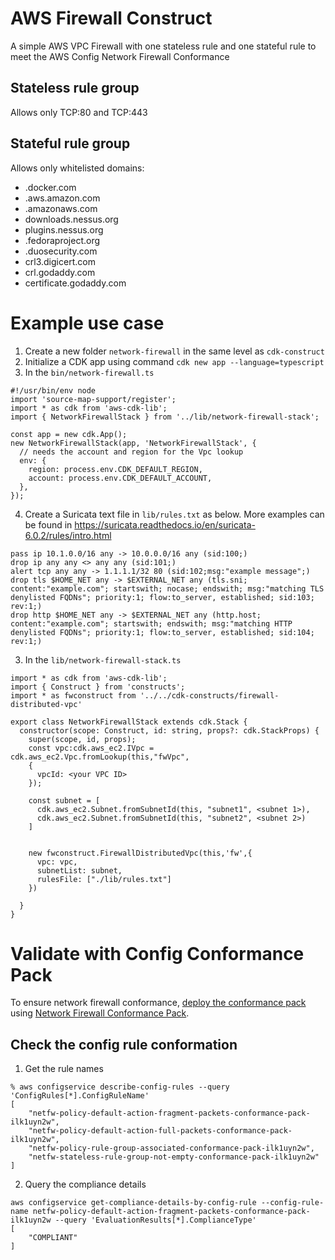 # AWS Firewall Construct

A simple AWS VPC Firewall with one stateless rule and one stateful rule to meet the AWS Config Network Firewall Conformance

## Stateless rule group

Allows only TCP:80 and TCP:443

## Stateful rule group

Allows only whitelisted domains:

* .docker.com
* .aws.amazon.com
* .amazonaws.com
* downloads.nessus.org
* plugins.nessus.org
* .fedoraproject.org
* .duosecurity.com
* crl3.digicert.com
* crl.godaddy.com
* certificate.godaddy.com

# Example use case

1. Create a new folder `network-firewall` in the same level as `cdk-construct` 
1. Initialize a CDK app using command `cdk new app --language=typescript`
2. In the `bin/network-firewall.ts`

```
#!/usr/bin/env node
import 'source-map-support/register';
import * as cdk from 'aws-cdk-lib';
import { NetworkFirewallStack } from '../lib/network-firewall-stack';

const app = new cdk.App();
new NetworkFirewallStack(app, 'NetworkFirewallStack', {
  // needs the account and region for the Vpc lookup
  env: {
    region: process.env.CDK_DEFAULT_REGION,
    account: process.env.CDK_DEFAULT_ACCOUNT,
  },
});
```

4. Create a Suricata text file in `lib/rules.txt` as below. More examples can be found in https://suricata.readthedocs.io/en/suricata-6.0.2/rules/intro.html

```
pass ip 10.1.0.0/16 any -> 10.0.0.0/16 any (sid:100;)
drop ip any any <> any any (sid:101;)
alert tcp any any -> 1.1.1.1/32 80 (sid:102;msg:"example message";)
drop tls $HOME_NET any -> $EXTERNAL_NET any (tls.sni; content:"example.com"; startswith; nocase; endswith; msg:"matching TLS denylisted FQDNs"; priority:1; flow:to_server, established; sid:103; rev:1;)
drop http $HOME_NET any -> $EXTERNAL_NET any (http.host; content:"example.com"; startswith; endswith; msg:"matching HTTP denylisted FQDNs"; priority:1; flow:to_server, established; sid:104; rev:1;)
```

3. In the `lib/network-firewall-stack.ts`
```
import * as cdk from 'aws-cdk-lib';
import { Construct } from 'constructs';
import * as fwconstruct from '../../cdk-constructs/firewall-distributed-vpc'

export class NetworkFirewallStack extends cdk.Stack {
  constructor(scope: Construct, id: string, props?: cdk.StackProps) {
    super(scope, id, props);
    const vpc:cdk.aws_ec2.IVpc = cdk.aws_ec2.Vpc.fromLookup(this,"fwVpc",
    {
      vpcId: <your VPC ID>
    });

    const subnet = [
      cdk.aws_ec2.Subnet.fromSubnetId(this, "subnet1", <subnet 1>),
      cdk.aws_ec2.Subnet.fromSubnetId(this, "subnet2", <subnet 2>)
    ]


    new fwconstruct.FirewallDistributedVpc(this,'fw',{
      vpc: vpc,
      subnetList: subnet,
      rulesFile: ["./lib/rules.txt"]
    })
  
  }
}
```

# Validate with Config Conformance Pack

To ensure network firewall conformance, [deploy the conformance pack](https://docs.aws.amazon.com/config/latest/developerguide/conformance-pack-cli.html) using [Network Firewall Conformance Pack](https://github.com/awslabs/aws-config-rules/blob/master/aws-config-conformance-packs/Security-Best-Practices-for-Network-Firewall.yaml).

## Check the config rule conformation

1. Get the rule names
```
% aws configservice describe-config-rules --query 'ConfigRules[*].ConfigRuleName'
[
    "netfw-policy-default-action-fragment-packets-conformance-pack-ilk1uyn2w",
    "netfw-policy-default-action-full-packets-conformance-pack-ilk1uyn2w",
    "netfw-policy-rule-group-associated-conformance-pack-ilk1uyn2w",
    "netfw-stateless-rule-group-not-empty-conformance-pack-ilk1uyn2w"
]
```
2. Query the compliance details
```
aws configservice get-compliance-details-by-config-rule --config-rule-name netfw-policy-default-action-fragment-packets-conformance-pack-ilk1uyn2w --query 'EvaluationResults[*].ComplianceType' 
[
    "COMPLIANT"
]
```